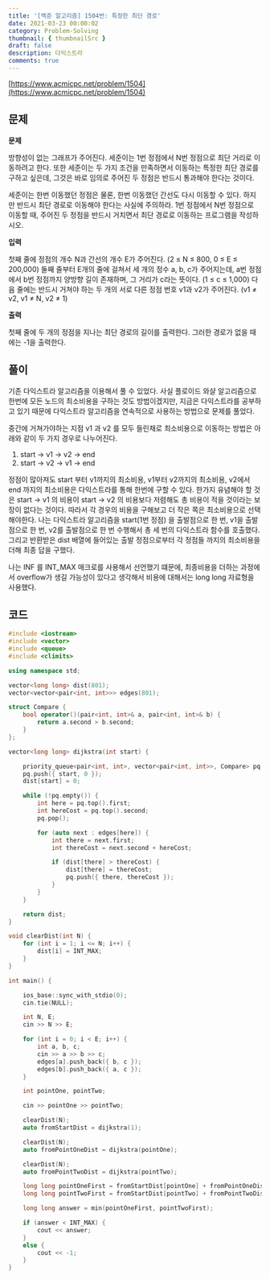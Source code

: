 ```yaml
---
title: '[백준 알고리즘] 1504번: 특정한 최단 경로'
date: 2021-03-23 00:00:02
category: Problem-Solving
thumbnail: { thumbnailSrc }
draft: false
description: 다익스트라
comments: true
---
```


[https://www.acmicpc.net/problem/1504](https://www.acmicpc.net/problem/1504)

## 문제

**문제**<br>

방향성이 없는 그래프가 주어진다. 세준이는 1번 정점에서 N번 정점으로 최단 거리로 이동하려고 한다. 또한 세준이는 두 가지 조건을 만족하면서 이동하는 특정한 최단 경로를 구하고 싶은데, 그것은 바로 임의로 주어진 두 정점은 반드시 통과해야 한다는 것이다.

세준이는 한번 이동했던 정점은 물론, 한번 이동했던 간선도 다시 이동할 수 있다. 하지만 반드시 최단 경로로 이동해야 한다는 사실에 주의하라. 1번 정점에서 N번 정점으로 이동할 때, 주어진 두 정점을 반드시 거치면서 최단 경로로 이동하는 프로그램을 작성하시오.

**입력**<br>

첫째 줄에 정점의 개수 N과 간선의 개수 E가 주어진다. (2 ≤ N ≤ 800, 0 ≤ E ≤ 200,000) 둘째 줄부터 E개의 줄에 걸쳐서 세 개의 정수 a, b, c가 주어지는데, a번 정점에서 b번 정점까지 양방향 길이 존재하며, 그 거리가 c라는 뜻이다. (1 ≤ c ≤ 1,000) 다음 줄에는 반드시 거쳐야 하는 두 개의 서로 다른 정점 번호 v1과 v2가 주어진다. (v1 ≠ v2, v1 ≠ N, v2 ≠ 1)

**출력**<br>

첫째 줄에 두 개의 정점을 지나는 최단 경로의 길이를 출력한다. 그러한 경로가 없을 때에는 -1을 출력한다.

## 풀이

기존 다익스트라 알고리즘을 이용해서 풀 수 있었다. 사실 플로이드 와샬 알고리즘으로 한번에 모든 노드의 최소비용을 구하는 것도 방법이겠지만, 지금은 다익스트라를 공부하고 있기 때문에 다익스트라 알고리즘을 연속적으로 사용하는 방법으로 문제를 풀었다.

중간에 거쳐가야하는 지점 v1 과 v2 를 모두 들린채로 최소비용으로 이동하는 방법은 아래와 같이 두 가지 경우로 나누어진다.

1. start -> v1 -> v2 -> end
2. start -> v2 -> v1 -> end

정점이 많아져도 start 부터 v1까지의 최소비용, v1부터 v2까지의 최소비용, v2에서 end 까지의 최소비용은 다익스트라를 통해 한번에 구할 수 있다. 한가지 유념해야 할 것은 start -> v1 의 비용이 start -> v2 의 비용보다 저렴해도 총 비용이 적을 것이라는 보장이 없다는 것이다. 따라서 각 경우의 비용을 구해보고 더 작은 쪽은 최소비용으로 선택해야한다. 나는 다익스트라 알고리즘을 start(1번 정점) 을 출발점으로 한 번, v1을 출발점으로 한 번, v2를 출발점으로 한 번 수행해서 총 세 번의 다익스트라 함수를 호출했다. 그리고 반환받은 dist 배열에 들어있는 출발 정점으로부터 각 정점들 까지의 최소비용을 더해 최종 답을 구했다.

나는 INF 를 INT_MAX 매크로를 사용해서 선언했기 떄문에, 최종비용을 더하는 과정에서 overflow가 생길 가능성이 있다고 생각해서 비용에 대해서는 long long 자료형을 사용했다.

## 코드

```cpp
#include <iostream>
#include <vector>
#include <queue>
#include <climits>

using namespace std;

vector<long long> dist(801);
vector<vector<pair<int, int>>> edges(801);

struct Compare {
    bool operator()(pair<int, int>& a, pair<int, int>& b) {
        return a.second > b.second;
    }
};

vector<long long> dijkstra(int start) {

    priority_queue<pair<int, int>, vector<pair<int, int>>, Compare> pq;
    pq.push({ start, 0 });
    dist[start] = 0;

    while (!pq.empty()) {
        int here = pq.top().first;
        int hereCost = pq.top().second;
        pq.pop();

        for (auto next : edges[here]) {
            int there = next.first;
            int thereCost = next.second + hereCost;

            if (dist[there] > thereCost) {
                dist[there] = thereCost;
                pq.push({ there, thereCost });
            }
        }
    }

    return dist;
}

void clearDist(int N) {
    for (int i = 1; i <= N; i++) {
        dist[i] = INT_MAX;
    }
}

int main() {

    ios_base::sync_with_stdio(0);
    cin.tie(NULL);

    int N, E;
    cin >> N >> E;

    for (int i = 0; i < E; i++) {
        int a, b, c;
        cin >> a >> b >> c;
        edges[a].push_back({ b, c });
        edges[b].push_back({ a, c });
    }

    int pointOne, pointTwo;

    cin >> pointOne >> pointTwo;

    clearDist(N);
    auto fromStartDist = dijkstra(1);

    clearDist(N);
    auto fromPointOneDist = dijkstra(pointOne);

    clearDist(N);
    auto fromPointTwoDist = dijkstra(pointTwo);

    long long pointOneFirst = fromStartDist[pointOne] + fromPointOneDist[pointTwo] + fromPointTwoDist[N];
    long long pointTwoFirst = fromStartDist[pointTwo] + fromPointTwoDist[pointOne] + fromPointOneDist[N];

    long long answer = min(pointOneFirst, pointTwoFirst);

    if (answer < INT_MAX) {
        cout << answer;
    }
    else {
        cout << -1;
    }
}


```
